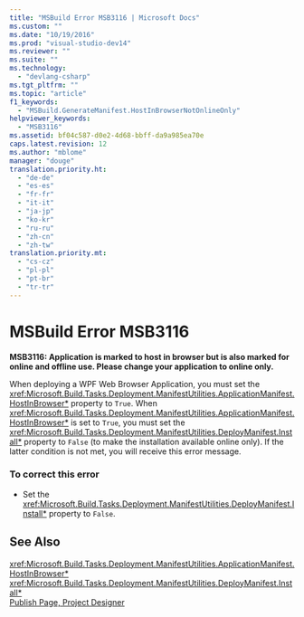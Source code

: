 ```yaml
---
title: "MSBuild Error MSB3116 | Microsoft Docs"
ms.custom: ""
ms.date: "10/19/2016"
ms.prod: "visual-studio-dev14"
ms.reviewer: ""
ms.suite: ""
ms.technology: 
  - "devlang-csharp"
ms.tgt_pltfrm: ""
ms.topic: "article"
f1_keywords: 
  - "MSBuild.GenerateManifest.HostInBrowserNotOnlineOnly"
helpviewer_keywords: 
  - "MSB3116"
ms.assetid: bf04c587-d0e2-4d68-bbff-da9a985ea70e
caps.latest.revision: 12
ms.author: "mblome"
manager: "douge"
translation.priority.ht: 
  - "de-de"
  - "es-es"
  - "fr-fr"
  - "it-it"
  - "ja-jp"
  - "ko-kr"
  - "ru-ru"
  - "zh-cn"
  - "zh-tw"
translation.priority.mt: 
  - "cs-cz"
  - "pl-pl"
  - "pt-br"
  - "tr-tr"
---
```

# MSBuild Error MSB3116
**MSB3116: Application is marked to host in browser but is also marked for online and offline use. Please change your application to online only.**  
  
 When deploying a WPF Web Browser Application, you must set the <xref:Microsoft.Build.Tasks.Deployment.ManifestUtilities.ApplicationManifest.HostInBrowser*> property to `True`. When <xref:Microsoft.Build.Tasks.Deployment.ManifestUtilities.ApplicationManifest.HostInBrowser*> is set to `True`, you must set the <xref:Microsoft.Build.Tasks.Deployment.ManifestUtilities.DeployManifest.Install*> property to `False` (to make the installation available online only). If the latter condition is not met, you will receive this error message.  
  
### To correct this error  
  
-   Set the <xref:Microsoft.Build.Tasks.Deployment.ManifestUtilities.DeployManifest.Install*> property to `False`.  
  
## See Also  
 <xref:Microsoft.Build.Tasks.Deployment.ManifestUtilities.ApplicationManifest.HostInBrowser*>   
 <xref:Microsoft.Build.Tasks.Deployment.ManifestUtilities.DeployManifest.Install*>   
 [Publish Page, Project Designer](../reference/publish-page--project-designer.md)
